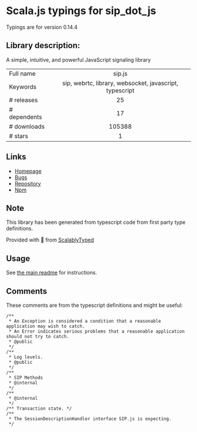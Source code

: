 
# Scala.js typings for sip_dot_js

Typings are for version 0.14.4

## Library description:
A simple, intuitive, and powerful JavaScript signaling library

|                    |                 |
| ------------------ | :-------------: |
| Full name          | sip.js |
| Keywords           | sip, webrtc, library, websocket, javascript, typescript |
| # releases         | 25 |
| # dependents       | 17 |
| # downloads        | 105388 |
| # stars            | 1 |

## Links
- [Homepage](https://sipjs.com)
- [Bugs](https://github.com/onsip/SIP.js/issues)
- [Repository](https://github.com/onsip/SIP.js)
- [Npm](https://www.npmjs.com/package/sip.js)
    


## Note
This library has been generated from typescript code from first party type definitions.

Provided with :purple_heart: from [ScalablyTyped](https://github.com/oyvindberg/ScalablyTyped)

## Usage
See [the main readme](../../readme.md) for instructions.

## Comments

These comments are from the typescript definitions and might be useful:
```
/**
 * An Exception is considered a condition that a reasonable application may wish to catch.
 * An Error indicates serious problems that a reasonable application should not try to catch.
 * @public
 */
/**
 * Log levels.
 * @public
 */
/**
 * SIP Methods
 * @internal
 */
/**
 * @internal
 */
/** Transaction state. */
/**
 * The SessionDescriptionHandler interface SIP.js is expecting.
 */

```

